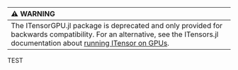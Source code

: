 | :warning: WARNING          |
|:---------------------------|
| The ITensorGPU.jl package is deprecated and only provided for backwards compatibility. For an alternative, see the ITensors.jl documentation about [running ITensor on GPUs](https://itensor.github.io/ITensors.jl/dev/RunningOnGPUs.html). |

TEST
